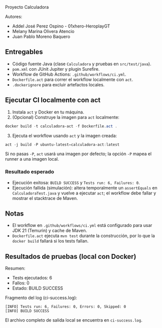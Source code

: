 Proyecto Calculadora

Autores:
- Addel José Perez Ospino - 01xhero-HeroplayGT
- Melany Marina Olivera Atencio
- Juan Pablo Moreno Baquero

## Entregables
- Código fuente Java (clase `Calculadora` y pruebas en `src/test/java`).
- `pom.xml` con JUnit Jupiter y plugin Surefire.
- Workflow de GitHub Actions: `.github/workflows/ci.yml`.
- `Dockerfile.act` para correr el workflow localmente con `act`.
- `.dockerignore` para excluir artefactos locales.

## Ejecutar CI localmente con act
1. Instala `act` y Docker en tu máquina.
2. (Opcional) Construye la imagen para `act` localmente:

```powershell
docker build -t calculadora-act -f Dockerfile.act .
```

3. Ejecuta el workflow usando `act` y la imagen creada:

```powershell
act -j build -P ubuntu-latest=calculadora-act:latest
```

Si no pasas `-P`, `act` usará una imagen por defecto; la opción `-P` mapea el runner a una imagen local.

### Resultado esperado
- Ejecución exitosa: `BUILD SUCCESS` y `Tests run: 6, Failures: 0`.
- Ejecución fallida (simulación): altera temporalmente un `assertEquals` en `CalculadoraTest.java` y vuelve a ejecutar `act`; el workflow debe fallar y mostrar el stacktrace de Maven.

## Notas
- El workflow en `.github/workflows/ci.yml` está configurado para usar JDK 21 (Temurin) y cache de Maven.
- `Dockerfile.act` ejecuta `mvn test` durante la construcción, por lo que la `docker build` fallará si los tests fallan.

## Resultados de pruebas (local con Docker)

Resumen:
- Tests ejecutados: 6
- Fallos: 0
- Estado: BUILD SUCCESS

Fragmento del log (ci-success.log):

```
[INFO] Tests run: 6, Failures: 0, Errors: 0, Skipped: 0
[INFO] BUILD SUCCESS
```

El archivo completo de salida local se encuentra en `ci-success.log`.
